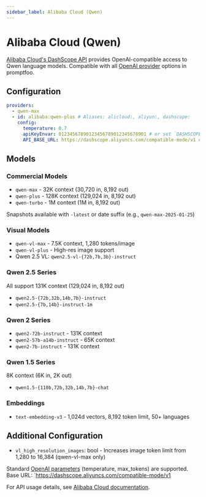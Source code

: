 ```yaml
---
sidebar_label: Alibaba Cloud (Qwen)
---
```


# Alibaba Cloud (Qwen)

[Alibaba Cloud's DashScope API](https://www.alibabacloud.com/help/en/model-studio/getting-started/models) provides OpenAI-compatible access to Qwen language models. Compatible with all [OpenAI provider](/docs/providers/openai/) options in promptfoo.

## Configuration

```yaml
providers:
  - qwen-max
  - id: alibaba:qwen-plus # Aliases: alicloud:, aliyun:, dashscope:
    config:
      temperature: 0.7
      apiKeyEnvar: 01234567890123456789012345678901 # or set `DASHSCOPE_API_KEY` to your Alibaba Cloud API key
      API_BASE_URL: https://dashscope.aliyuncs.com/compatible-mode/v1 # Optional: Override default API base URL
```

## Models

### Commercial Models

- `qwen-max` - 32K context (30,720 in, 8,192 out)
- `qwen-plus` - 128K context (129,024 in, 8,192 out)
- `qwen-turbo` - 1M context (1M in, 8,192 out)

Snapshots available with `-latest` or date suffix (e.g., `qwen-max-2025-01-25`)

### Visual Models

- `qwen-vl-max` - 7.5K context, 1,280 tokens/image
- `qwen-vl-plus` - High-res image support
- Qwen 2.5 VL: `qwen2.5-vl-{72b,7b,3b}-instruct`

### Qwen 2.5 Series

All support 131K context (129,024 in, 8,192 out)

- `qwen2.5-{72b,32b,14b,7b}-instruct`
- `qwen2.5-{7b,14b}-instruct-1m`

### Qwen 2 Series

- `qwen2-72b-instruct` - 131K context
- `qwen2-57b-a14b-instruct` - 65K context
- `qwen2-7b-instruct` - 131K context

### Qwen 1.5 Series

8K context (6K in, 2K out)

- `qwen1.5-{110b,72b,32b,14b,7b}-chat`

### Embeddings

- `text-embedding-v3` - 1,024d vectors, 8,192 token limit, 50+ languages

## Additional Configuration

- `vl_high_resolution_images`: bool - Increases image token limit from 1,280 to 16,384 (qwen-vl-max only)

Standard [OpenAI parameters](/docs/providers/openai/#configuring-parameters) (temperature, max_tokens) are supported. Base URL: `https://dashscope.aliyuncs.com/compatible-mode/v1

For API usage details, see [Alibaba Cloud documentation](https://www.alibabacloud.com/help/en/model-studio/getting-started/models).

